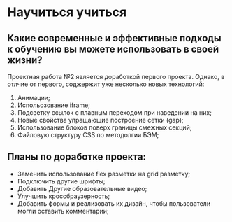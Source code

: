 # Научиться учиться
##  Какие современные и эффективные подходы к обучению вы можете использовать в своей жизни?  
Проектная работа №2 является доработкой первого проекта. Однако, в отлчие от первого, соджержит уже несколько новых технологий:  
1. Анимации;  
2. Испольозование iframe;  
3. Подсветку ссылок с плавным переходом при наведении на них;  
4. Новые свойства упращающие построение сетки (gap);  
5. Использование блоков поверх границы смежных секций;  
6. Файловую структуру CSS по методолгии БЭМ;    
## Планы по доработке проекта:
* Заменить использование flex разметки на grid разметку;  
* Подключить другие шрифты;  
* Добавить Другие образовательные видео;  
* Улучшить кроссбраузерность;  
* Добавить формы и реализовать их дизайн, чтобы пользователи могли оставить комментарии;  
